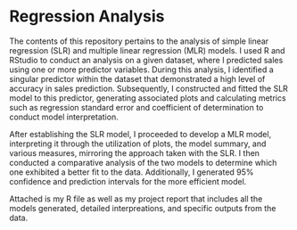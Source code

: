 # Regression Analysis

The contents of this repository pertains to the analysis of simple linear regression (SLR) and multiple linear regression (MLR) models. I used R and RStudio to conduct an analysis on a given dataset, where I predicted sales using one or more predictor variables. During this analysis, I identified a singular predictor within the dataset that demonstrated a high level of accuracy in sales prediction. Subsequently, I constructed and fitted the SLR model to this predictor, generating associated plots and calculating metrics such as regression standard error and coefficient of determination to conduct model interpretation.

After establishing the SLR model, I proceeded to develop a MLR model, interpreting it through the utilization of plots, the model summary, and various measures, mirroring the approach taken with the SLR. I then conducted a comparative analysis of the two models to determine which one exhibited a better fit to the data. Additionally, I generated 95% confidence and prediction intervals for the more efficient model.

Attached is my R file as well as my project report that includes all the models generated, detailed interpreations, and specific outputs from the data. 

